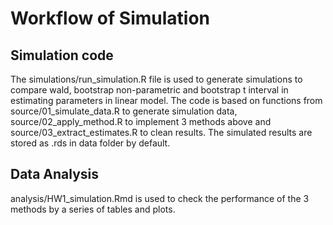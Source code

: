 # Workflow of Simulation
## Simulation code
The simulations/run_simulation.R file is used to generate simulations to compare wald, bootstrap non-parametric and bootstrap t interval in estimating parameters in linear model.
The code is based on functions from source/01_simulate_data.R to generate simulation data, source/02_apply_method.R to implement 3 methods above and source/03_extract_estimates.R to clean results.
The simulated results are stored as .rds in data folder by default.

## Data Analysis
analysis/HW1_simulation.Rmd is used to check the performance of the 3 methods by a series of tables and plots.
